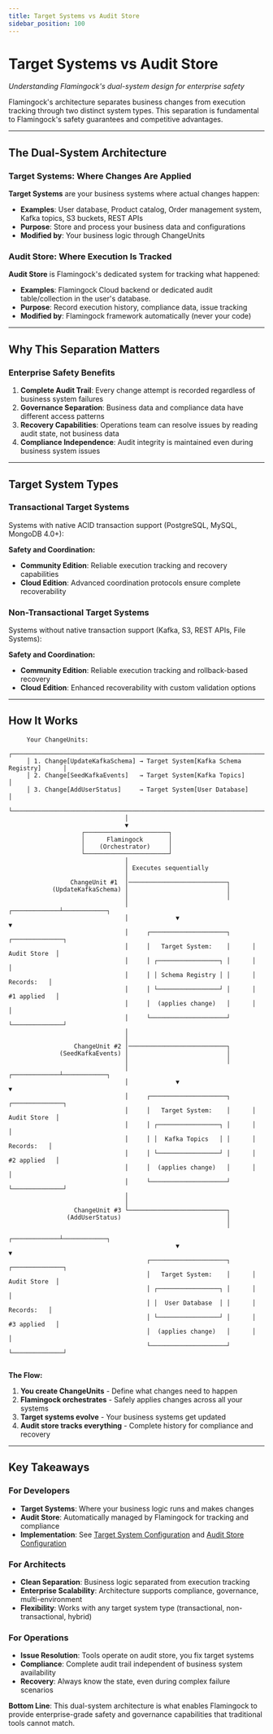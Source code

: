 ```yaml
---
title: Target Systems vs Audit Store
sidebar_position: 100
---
```


# Target Systems vs Audit Store
*Understanding Flamingock's dual-system design for enterprise safety*

Flamingock's architecture separates business changes from execution tracking through two distinct system types. This separation is fundamental to Flamingock's safety guarantees and competitive advantages.

---

## The Dual-System Architecture

### Target Systems: Where Changes Are Applied
**Target Systems** are your business systems where actual changes happen:

- **Examples**: User database, Product catalog, Order management system, Kafka topics, S3 buckets, REST APIs
- **Purpose**: Store and process your business data and configurations
- **Modified by**: Your business logic through ChangeUnits

### Audit Store: Where Execution Is Tracked  
**Audit Store** is Flamingock's dedicated system for tracking what happened:

- **Examples**: Flamingock Cloud backend or dedicated audit table/collection in the user's database. 
- **Purpose**: Record execution history, compliance data, issue tracking
- **Modified by**: Flamingock framework automatically (never your code)

---

## Why This Separation Matters

### Enterprise Safety Benefits
1. **Complete Audit Trail**: Every change attempt is recorded regardless of business system failures
2. **Governance Separation**: Business data and compliance data have different access patterns
3. **Recovery Capabilities**: Operations team can resolve issues by reading audit state, not business data
4. **Compliance Independence**: Audit integrity is maintained even during business system issues

---

## Target System Types

### Transactional Target Systems
Systems with native ACID transaction support (PostgreSQL, MySQL, MongoDB 4.0+):

**Safety and Coordination:**
- **Community Edition**: Reliable execution tracking and recovery capabilities
- **Cloud Edition**: Advanced coordination protocols ensure complete recoverability

### Non-Transactional Target Systems
Systems without native transaction support (Kafka, S3, REST APIs, File Systems):

**Safety and Coordination:**
- **Community Edition**: Reliable execution tracking and rollback-based recovery
- **Cloud Edition**: Enhanced recoverability with custom validation options

---

## How It Works

```
     Your ChangeUnits:
     ┌──────────────────────────────────────────────────────────────────────────┐
     │ 1. Change[UpdateKafkaSchema] → Target System[Kafka Schema Registry]      │
     │ 2. Change[SeedKafkaEvents]   → Target System[Kafka Topics]               │
     │ 3. Change[AddUserStatus]     → Target System[User Database]              │
     └──────────────────────────────────────────────────────────────────────────┘
                                │
                                ▼
                    ┌───────────────────────┐
                    │      Flamingock       │
                    │    (Orchestrator)     │
                    └───────────────────────┘
                                │
                                │ Executes sequentially
                                │
                 ChangeUnit #1  │───────────────────────────┐
            (UpdateKafkaSchema) │                           │
                                │                           │
                                │             ┌─────────────┴────────────┐
                                │             ▼                          ▼
                                │     ┌─────────────────────┐      ┌──────────────┐
                                │     │   Target System:    │      │ Audit Store  │
                                │     │ ┌─────────────────┐ │      │              │
                                │     │ │ Schema Registry │ │      │   Records:   │
                                │     │ └─────────────────┘ │      │ #1 applied   │
                                │     │  (applies change)   │      │              │
                                │     └─────────────────────┘      └──────────────┘
                                │
                                │
                  ChangeUnit #2 │───────────────────────────┐
              (SeedKafkaEvents) │                           │
                                │                           │
                                │             ┌─────────────┴────────────┐
                                │             ▼                          ▼
                                │     ┌─────────────────────┐      ┌──────────────┐
                                │     │   Target System:    │      │ Audit Store  │
                                │     │ ┌─────────────────┐ │      │              │
                                │     │ │  Kafka Topics   │ │      │   Records:   │
                                │     │ └─────────────────┘ │      │ #2 applied   │
                                │     │  (applies change)   │      │              │
                                │     └─────────────────────┘      └──────────────┘
                                │
                                │
                  ChangeUnit #3 └───────────────────────────┐
                (AddUserStatus)                             │
                                                            │
                                              ┌─────────────┴────────────┐
                                              ▼                          ▼
                                      ┌─────────────────────┐      ┌──────────────┐
                                      │   Target System:    │      │ Audit Store  │
                                      │ ┌─────────────────┐ │      │              │
                                      │ │  User Database  │ │      │   Records:   │
                                      │ └─────────────────┘ │      │ #3 applied   │
                                      │  (applies change)   │      │              │
                                      └─────────────────────┘      └──────────────┘
                                
```

**The Flow:**
1. **You create ChangeUnits** - Define what changes need to happen
2. **Flamingock orchestrates** - Safely applies changes across all your systems  
3. **Target systems evolve** - Your business systems get updated
4. **Audit store tracks everything** - Complete history for compliance and recovery

---

## Key Takeaways

### For Developers
- **Target Systems**: Where your business logic runs and makes changes
- **Audit Store**: Automatically managed by Flamingock for tracking and compliance
- **Implementation**: See [Target System Configuration](../flamingock-library-config/target-system-configuration.md) and [Audit Store Configuration](../flamingock-library-config/audit-store-configuration.md)

### For Architects  
- **Clean Separation**: Business logic separated from execution tracking
- **Enterprise Scalability**: Architecture supports compliance, governance, multi-environment
- **Flexibility**: Works with any target system type (transactional, non-transactional, hybrid)

### For Operations
- **Issue Resolution**: Tools operate on audit store, you fix target systems
- **Compliance**: Complete audit trail independent of business system availability  
- **Recovery**: Always know the state, even during complex failure scenarios

**Bottom Line**: This dual-system architecture is what enables Flamingock to provide enterprise-grade safety and governance capabilities that traditional tools cannot match.
